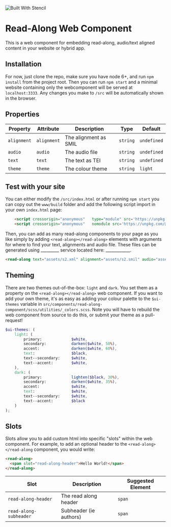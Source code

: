 ![Built With Stencil](https://img.shields.io/badge/-Built%20With%20Stencil-16161d.svg?logo=data%3Aimage%2Fsvg%2Bxml%3Bbase64%2CPD94bWwgdmVyc2lvbj0iMS4wIiBlbmNvZGluZz0idXRmLTgiPz4KPCEtLSBHZW5lcmF0b3I6IEFkb2JlIElsbHVzdHJhdG9yIDE5LjIuMSwgU1ZHIEV4cG9ydCBQbHVnLUluIC4gU1ZHIFZlcnNpb246IDYuMDAgQnVpbGQgMCkgIC0tPgo8c3ZnIHZlcnNpb249IjEuMSIgaWQ9IkxheWVyXzEiIHhtbG5zPSJodHRwOi8vd3d3LnczLm9yZy8yMDAwL3N2ZyIgeG1sbnM6eGxpbms9Imh0dHA6Ly93d3cudzMub3JnLzE5OTkveGxpbmsiIHg9IjBweCIgeT0iMHB4IgoJIHZpZXdCb3g9IjAgMCA1MTIgNTEyIiBzdHlsZT0iZW5hYmxlLWJhY2tncm91bmQ6bmV3IDAgMCA1MTIgNTEyOyIgeG1sOnNwYWNlPSJwcmVzZXJ2ZSI%2BCjxzdHlsZSB0eXBlPSJ0ZXh0L2NzcyI%2BCgkuc3Qwe2ZpbGw6I0ZGRkZGRjt9Cjwvc3R5bGU%2BCjxwYXRoIGNsYXNzPSJzdDAiIGQ9Ik00MjQuNywzNzMuOWMwLDM3LjYtNTUuMSw2OC42LTkyLjcsNjguNkgxODAuNGMtMzcuOSwwLTkyLjctMzAuNy05Mi43LTY4LjZ2LTMuNmgzMzYuOVYzNzMuOXoiLz4KPHBhdGggY2xhc3M9InN0MCIgZD0iTTQyNC43LDI5Mi4xSDE4MC40Yy0zNy42LDAtOTIuNy0zMS05Mi43LTY4LjZ2LTMuNkgzMzJjMzcuNiwwLDkyLjcsMzEsOTIuNyw2OC42VjI5Mi4xeiIvPgo8cGF0aCBjbGFzcz0ic3QwIiBkPSJNNDI0LjcsMTQxLjdIODcuN3YtMy42YzAtMzcuNiw1NC44LTY4LjYsOTIuNy02OC42SDMzMmMzNy45LDAsOTIuNywzMC43LDkyLjcsNjguNlYxNDEuN3oiLz4KPC9zdmc%2BCg%3D%3D&colorA=16161d&style=flat-square)

# Read-Along Web Component

This is a web component for embedding read-along, audio/text aligned content in your website or hybrid app.

## Installation

For now, just clone the repo, make sure you have node 6+, and run `npm install` from the project root. Then you can run `npm start` and a minimal website containing only the webcomponent will be served at `localhost:3333`. Any changes you make to `/src` will be automatically shown in the browser.

## Properties

| Property    | Attribute   | Description           | Type     | Default     |
| ----------- | ----------- | --------------------- | -------- | ----------- |
| `alignment` | `alignment` | The alignment as SMIL | `string` | `undefined` |
| `audio`     | `audio`     | The audio file        | `string` | `undefined` |
| `text`      | `text`      | The text as TEI       | `string` | `undefined` |
| `theme`     | `theme`     | The colour theme      | `string` | `light`     |


## Test with your site

You can either modify the `/src/index.html` or after running `npm start` you can copy out the `www/build` folder and add the following script import in your own `index.html` page: 

```html 
    <script crossorigin="anonymous"   type="module" src='https://unpkg.com/@atlasling/readalong@1.1.0/dist/read-along/read-along.esm.js'></script>
    <script crossorigin="anonymous"   nomodule src='https://unpkg.com/@atlasling/readalong@1.0/dist/read-along/read-along.js'></script>
```

Then, you can add as many read-along components to your page as you like simply by adding `<read-along></read-along>` elements with arguments for where to find your text, alignments and audio file. These files can be generated using _________ service located here: ____________.

```html
<read-along text="assets/s2.xml" alignment="assets/s2.smil" audio="assets/s2.wav"></read-along>
```

## Theming

There are two themes out-of-the-box: `light` and `dark`. You set them as a property on the `<read-along></read-along>` web component. If you want to add your own theme, it's as easy as adding your colour palette to the `$ui-themes` variable in `src/components/read-along-component/scss/utilities/_colors.scss`. Note you will have to rebuild the web component from source to do this, or submit your theme as a pull-request!

```scss
$ui-themes: (
    light: (
        primary:             $white,
        secondary:           darken($white, 50%),
        accent:              darken($white, 60%),
        text:                $black,
        text--secondary:     $white,
        text--accent:        $white,
    ),
    dark: (
        primary:             lighten($black, 30%),
        secondary:           darken($white, 35%),
        accent:              $white,
        text:                $white,
        text--secondary:     $white,
        text--accent:        $black
    )
);
```

## Slots

Slots allow you to add custom html into specific "slots" within the web component. For example, to add an optional header to the `<read-along></read-along` component, you would write:

```html
<read-along>
  <span slot="read-along-header">Hello World!</span>
</read-along>
```

| Slot                    | Description           | Suggested Element |
| ----------------------- | --------------------- | ----------------- |
| `read-along-header`     | The read along header | `span`              |
| `read-along-subheader`  | Subheader (ie authors)| `span`              |





